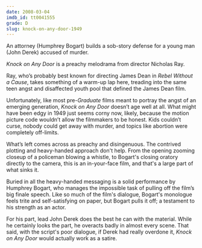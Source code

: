 ```yaml
---
date: 2008-03-04
imdb_id: tt0041555
grade: D
slug: knock-on-any-door-1949
---
```


An attorney (Humphrey Bogart) builds a sob-story defense for a young man (John Derek) accused of murder.

_Knock on Any Door_ is a preachy melodrama from director Nicholas Ray.

Ray, who’s probably best known for directing James Dean in <span data-imdb-id="tt0048545">_Rebel Without a Cause_</span>, takes something of a warm-up lap here, treading into the same teen angst and disaffected youth pool that defined the James Dean film.

Unfortunately, like most pre-<span data-imdb-id="tt0061722">_Graduate_</span> films meant to portray the angst of an emerging generation, _Knock on Any Door_ doesn’t age well at all. What might have been edgy in 1949 just seems corny now, likely, because the motion picture code wouldn’t allow the filmmakers to be honest. Kids couldn’t curse, nobody could get away with murder, and topics like abortion were completely off-limits.

What’s left comes across as preachy and disingenuous. The contrived plotting and heavy-handed approach don't help. From the opening zooming closeup of a policeman blowing a whistle, to Bogart's closing oratory directly to the camera, this is an in-your-face film, and that's a large part of what sinks it.

Buried in all the heavy-handed messaging is a solid performance by Humphrey Bogart, who manages the impossible task of pulling off the film’s big finale speech. Like so much of the film's dialogue, Bogart's monologue feels trite and self-satisfying on paper, but Bogart pulls it off; a testament to his strength as an actor.

For his part, lead John Derek does the best he can with the material. While he certainly looks the part, he overacts badly in almost every scene. That said, with the script's poor dialogue, if Derek had really overdone it, _Knock on Any Door_ would actually work as a satire.
